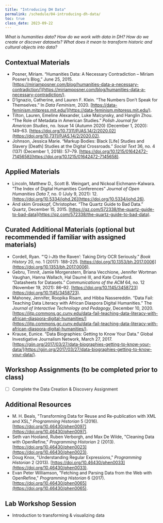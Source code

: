 ```yaml
---
title: "Introducing DH Data"
permalink: /schedule/04-introducing-dh-data/
toc: true
class_date: 2023-09-22
---
```


*What is humanities data? How do we work with data in DH? How do we create or discover datasets? What does it mean to transform historic and cultural objects into data?*

## Contextual Materials

- Posner, Miriam. “Humanities Data: A Necessary Contradiction – Miriam Posner’s Blog,” June 25, 2015. [https://miriamposner.com/blog/humanities-data-a-necessary-contradiction/](https://miriamposner.com/blog/humanities-data-a-necessary-contradiction/).
- D’Ignazio, Catherine, and Lauren F. Klein. “The Numbers Don’t Speak for Themselves.” In *Data Feminism*, 2020. [https://data-feminism.mitpress.mit.edu/](https://data-feminism.mitpress.mit.edu/).
- Tilton, Lauren, Emeline Alexander, Luke Malcynsky, and Hanglin Zhou. “The Role of Metadata in American Studies.” *Polish Journal for American Studies*, no. Issue 14 (Autumn 2020) (December 1, 2020): 149–63. [https://doi.org/10.7311/PJAS.14/2/2020.02](https://doi.org/10.7311/PJAS.14/2/2020.02).
- Johnson, Jessica Marie. “Markup Bodies: Black [Life] Studies and Slavery [Death] Studies at the Digital Crossroads.” *Social Text* 36, no. 4 (137) (December 1, 2018): 57–79. [https://doi.org/10.1215/01642472-7145658](https://doi.org/10.1215/01642472-7145658).

## Applied Materials

- Lincoln, Matthew D., Scott B. Weingart, and Nickoal Eichmann-Kalwara. “The Index of Digital Humanities Conferences” *Journal of Open Humanities Data* 7, no. 0 (July 9, 2021): 12. [https://doi.org/10.5334/johd.26](https://doi.org/10.5334/johd.26).
- And skim Groskopf, Christopher. “The Quartz Guide to Bad Data.” Quartz, December 15, 2015. [https://qz.com/572338/the-quartz-guide-to-bad-data](https://qz.com/572338/the-quartz-guide-to-bad-data).


## Curated Additional Materials (optional but recommended if familiar with assigned materials)

- Cordell, Ryan. “‘Q i-Jtb the Raven’: Taking Dirty OCR Seriously.” *Book History* 20, no. 1 (2017): 188–225. [https://doi.org/10.1353/bh.2017.0006](https://doi.org/10.1353/bh.2017.0006).
- Gebru, Timnit, Jamie Morgenstern, Briana Vecchione, Jennifer Wortman Vaughan, Hanna Wallach, Hal Daumé III, and Kate Crawford. “Datasheets for Datasets.” *Communications of the ACM* 64, no. 12 (November 19, 2021): 86–92. [https://doi.org/10.1145/3458723](https://doi.org/10.1145/3458723).
- Mahoney, Jennifer, Roopika Risam, and Hibba Nassereddin. “Data Fail: Teaching Data Literacy with African Diaspora Digital Humanities.” The *Journal of Interactive Technology and Pedagogy*, December 10, 2020. [https://jitp.commons.gc.cuny.edu/data-fail-teaching-data-literacy-with-african-diaspora-digital-humanities/](https://jitp.commons.gc.cuny.edu/data-fail-teaching-data-literacy-with-african-diaspora-digital-humanities/).
- Krause, Eunice. “Data Biographies: Getting to Know Your Data.” Global Investigative Journalism Network, March 27, 2017. [https://gijn.org/2017/03/27/data-biographies-getting-to-know-your-data/](https://gijn.org/2017/03/27/data-biographies-getting-to-know-your-data/).

## Workshop Assignments (to be completed prior to class)

- [ ] Complete the Data Creation & Discovery Assignment

## Additional Resources

- M. H. Beals, "Transforming Data for Reuse and Re-publication with XML and XSL," *Programming Historian* 5 (2016). [https://doi.org/10.46430/phen0097](https://doi.org/10.46430/phen0097).
- Seth van Hooland, Ruben Verborgh, and Max De Wilde, "Cleaning Data with OpenRefine," *Programming Historian* 2 (2013). [https://doi.org/10.46430/phen0023](https://doi.org/10.46430/phen0023).
- Doug Knox, "Understanding Regular Expressions," *Programming Historian* 2 (2013). [https://doi.org/10.46430/phen0033](https://doi.org/10.46430/phen0033).
- Evan Peter Williamson, "Fetching and Parsing Data from the Web with OpenRefine," *Programming Historian* 6 (2017). [https://doi.org/10.46430/phen0065](https://doi.org/10.46430/phen0065).

## Lab Workshop Session

- Introduction to transforming & visualizing data
